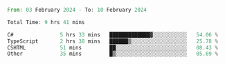 <!--START_SECTION:waka-->

```rust
From: 03 February 2024 - To: 10 February 2024

Total Time: 9 hrs 41 mins

C#               5 hrs 33 mins   █████████████▓░░░░░░░░░░░   54.06 %
TypeScript       2 hrs 38 mins   ██████▒░░░░░░░░░░░░░░░░░░   25.78 %
CSHTML           51 mins         ██░░░░░░░░░░░░░░░░░░░░░░░   08.43 %
Other            35 mins         █▒░░░░░░░░░░░░░░░░░░░░░░░   05.69 %
```

<!--END_SECTION:waka-->
